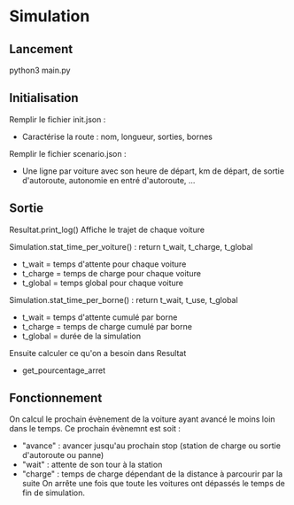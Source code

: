 # Simulation

## Lancement
python3 main.py

## Initialisation
Remplir le fichier init.json :
 * Caractérise la route : nom, longueur, sorties, bornes  
  
Remplir le fichier scenario.json :
 * Une ligne par voiture avec son heure de départ, km de départ, de sortie d'autoroute, autonomie en entré d'autoroute, ...
  
## Sortie
Resultat.print_log() Affiche le trajet de chaque voiture

Simulation.stat_time_per_voiture() : return  t_wait, t_charge, t_global   
 * t_wait = temps d'attente pour chaque voiture  
 * t_charge = temps de charge pour chaque voiture  
 * t_global = temps global pour chaque voiture
  
Simulation.stat_time_per_borne() : return  t_wait, t_use, t_global   
 * t_wait = temps d'attente cumulé par borne 
 * t_charge = temps de charge cumulé par borne 
 * t_global = durée de la simulation

Ensuite calculer ce qu'on a besoin dans Resultat
 * get_pourcentage_arret 

## Fonctionnement
On calcul le prochain évènement de la voiture ayant avancé le moins loin dans le temps.
Ce prochain évènemnt est soit :
 * "avance" : avancer jusqu'au prochain stop (station de charge ou sortie d'autoroute ou panne)
 * "wait" : attente de son tour à la station
 * "charge" : temps de charge dépendant de la distance à parcourir par la suite
On arrête une fois que toute les voitures ont dépassés le temps de fin de simulation.